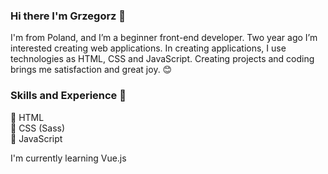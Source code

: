 ### Hi there I'm Grzegorz 👋

I'm from Poland, and I’m a beginner front-end developer. Two year ago I’m interested creating web applications. In creating applications, I use technologies as HTML, CSS and JavaScript. Creating projects and coding brings me satisfaction and great joy. 😊

### Skills and Experience 💪
🥇 HTML <br>
🥈 CSS (Sass) <br>
🥉 JavaScript <br>

I'm currently learning Vue.js
<!--
**ErykFryderyk/ErykFryderyk** is a ✨ _special_ ✨ repository because its `README.md` (this file) appears on your GitHub profile.

Here are some ideas to get you started:

- 🔭 I’m currently working on ...
- 🌱 I’m currently learning ...
- 👯 I’m looking to collaborate on ...
- 🤔 I’m looking for help with ...
- 💬 Ask me about ...
- 📫 How to reach me: ...
- 😄 Pronouns: ...
- ⚡ Fun fact: ...
💪
-->

